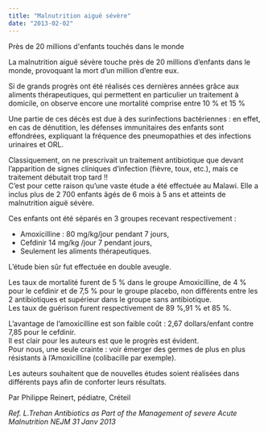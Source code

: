 ```yaml
---
title: "Malnutrition aiguë sévère"
date: "2013-02-02"
---
```


Près de 20 millions d'enfants touchés dans le monde

La malnutrition aiguë sévère touche près de 20 millions d’enfants dans le monde, provoquant la mort d’un million d’entre eux.

Si de grands progrès ont été réalisés ces dernières années grâce aux aliments thérapeutiques, qui permettent en particulier un traitement à domicile, on observe encore une mortalité comprise entre 10 % et 15 %

Une partie de ces décès est due à des surinfections bactériennes : en effet, en cas de dénutition, les défenses immunitaires des enfants sont effondrées, expliquant la fréquence des pneumopathies et des infections urinaires et ORL.

Classiquement, on ne prescrivait un traitement antibiotique que devant l’apparition de signes cliniques d’infection (fièvre, toux, etc.), mais ce traitement débutait trop tard !!  
C’est pour cette raison qu’une vaste étude a été effectuée au Malawi. Elle a inclus plus de 2 700 enfants âgés de 6 mois à 5 ans et atteints de malnutrition aiguë sévère.

Ces enfants ont été séparés en 3 groupes recevant respectivement :

- Amoxicilline : 80 mg/kg/jour pendant 7 jours,
- Cefdinir 14 mg/kg /jour 7 pendant jours,
- Seulement les aliments thérapeutiques.

L’étude bien sûr fut effectuée en double aveugle.

Les taux de mortalité furent de 5 % dans le groupe Amoxicilline, de 4 % pour le cefdinir et de 7,5 % pour le groupe placebo, non différents entre les 2 antibiotiques et supérieur dans le groupe sans antibiotique.  
Les taux de guérison furent respectivement de 89 %,91 % et 85 %.

L’avantage de l’amoxicilline est son faible coût : 2,67 dollars/enfant contre 7,85 pour le cefdinir.  
Il est clair pour les auteurs est que le progrès est évident.  
Pour nous, une seule crainte : voir émerger des germes de plus en plus résistants à l’Amoxicilline (colibacille par exemple).

Les auteurs souhaitent que de nouvelles études soient réalisées dans différents pays afin de conforter leurs résultats.

Par Philippe Reinert, pédiatre, Créteil

*Ref. L.Trehan Antibiotics as Part of the Management of severe Acute Malnutrition NEJM 31 Janv 2013*
